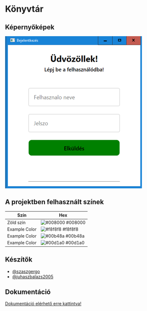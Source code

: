 
# Könyvtár



## Képernyőképek

![App Screenshot](https://github.com/szaszgergo/konyvtar/blob/main/konyvtar_login.png?raw=true)

## A projektben felhasznált színek

| Szín             | Hex                                                                |
| ---------------- | ------------------------------------------------------------------ |
| Zöld szín     | ![#008000](https://via.placeholder.com/10/008000?text=+) #008000 |
| Example Color | ![#f8f8f8](https://via.placeholder.com/10/f8f8f8?text=+) #f8f8f8 |
| Example Color | ![#00b48a](https://via.placeholder.com/10/00b48a?text=+) #00b48a |
| Example Color | ![#00d1a0](https://via.placeholder.com/10/00b48a?text=+) #00d1a0 |


## Készítők

- [@szaszgergo](https://github.com/szaszgergo)
- [@juhaszbalazs2005](https://github.com/juhaszbalazs2005)


## Dokumentáció

[Dokumentáció elérhető erre kattintva!](https://docs.google.com/document/d/1RxBoctzr2r0nDXteaayzhL6WYEA1wmApzi1OEtHE1Y0/edit?usp=sharing)
